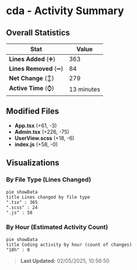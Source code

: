 # cda - Activity Summary 

## Overall Statistics

| Stat                   | Value                                                             |
| ---------------------- | ----------------------------------------------------------------- |
| **Lines Added** (➕)   | 363                                          |
| **Lines Removed** (➖) | 84                                        |
| **Net Change** (↕)    | 279                |
| **Active Time** (⌚)   | 13 minutes |


## Modified Files
- **App.tsx** (+61, -3)
- **Admin.tsx** (+226, -75)
- **UserView.scss** (+18, -6)
- **index.js** (+58, -0)

## Visualizations

### By File Type (Lines Changed)

```mermaid
pie showData
title Lines changed by file type
".tsx" : 365
".scss" : 24
".js" : 58
```

### By Hour (Estimated Activity Count)

```mermaid
pie showData
title Coding activity by hour (count of changes)
"10h" : 8
```


> **Last Updated:** 02/05/2025, 10:56:50